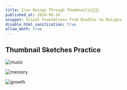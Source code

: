 ```yaml
---
title: Icon Design Through Thumbnails🎻🦋🌳🐥
published_at: 2024-08-16
snippet: Visual Foundations from Doodles to Designs
disable_html_sanitization: true
allow_math: true
---
```


## Thumbnail Sketches Practice
![music](ts.jpeg)

![memory](tsmemory.png)

![growth](tsgrowth.png)
